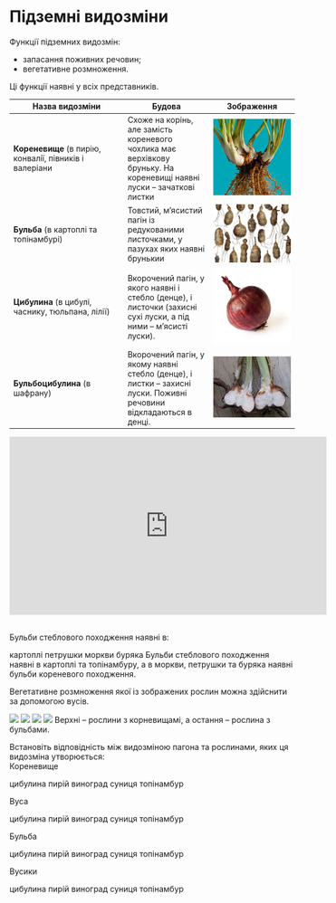 # Пiдземнi видозмiни

Функції підземних видозмін:
* запасання поживних речовин; 
* вегетативне розмноження.

Ці функції наявні у всіх представників.

<table>
<thead>
<tr>
<th>Назва видозмiни</th>
<th>Будова</th>
<th>Зображення</th>
</tr>
</thead>
<tbody>
<tr>
<td><b>Кореневище</b> (в пирiю, конвалiї, пiвникiв i валерiани</td>
<td width="30%">Схоже на корiнь, але замiсть кореневого чохлика має верхiвкову бруньку. На кореневищi наявнi луски – зачатковi листки</td>
<td width="30%"><img src="koren.jpg" width="200"/></td>
</tr>
<tr>
<td><b>Бульба</b> (в картоплi та топiнамбурi)</td>
<td>Товстий, м’ясистий пагiн iз редукованими листочками, у пазухах яких наявнi брунькии</td>
<td><img src="bulba.jpg" width="200"/></td>
</tr>
<tr>
<td><b>Цибулина</b> (в цибулi, часнику, тюльпана, лiлії)</td>
<td>Вкорочений пагiн, у якого наявнi i стебло (денце), i листочки (захиснi сухi луски, а пiд ними – м’ясистi луски).</td>
<td><img src="onion.jpg" width="200"/></td>
</tr>
<tr>
<td><b>Бульбоцибулина</b> (в шафрану)</td>
<td>Вкорочений пагiн, у якому наявнi стебло (денце), i листки – захиснi луски. Поживнi речовини вiдкладаються в денцi.</td>
<td><img src="onion_bulba.jpg" width="200"/></td>
</tr>
</tbody>
</table>


<div class="fluidMedia">
<iframe align="center" width="560" height="315" src="https://www.youtube.com/embed/p2HRBJSuhcs" frameborder="0" allowfullscreen></iframe>
</div>
<div class="popup">
</div>

<br>
<quiz>
<question text="">
    <p>Бульби стеблового походження наявні в:</p>
    <answer correct>картоплі</answer>
    <answer>петрушки</answer>
    <answer>моркви</answer>
    <answer>буряка</answer>
    <explanation>
    Бульби стеблового походження наявні в картоплі та топінамбуру, а в моркви, петрушки та буряка наявні бульби кореневого походження.
    </explanation>
</question>
<question>
    <p>Вегетативне розмноження якої iз зображених рослин можна здiйснити за допомогою вусiв.</p>
    <answer><img style="width:154px;" src="http://study.ed-era.com/c4x/EdEra/B101/asset/list.png"/>
    </answer>
    <answer correct><img style="width:154px;" src="http://study.ed-era.com/c4x/EdEra/B101/asset/kolos.jpg"/>
    </answer>
    <answer><img style="width:154px;" src="http://study.ed-era.com/c4x/EdEra/B101/asset/klubn.jpg"/>
    </answer>
    <answer><img style="width:154px;" src="http://study.ed-era.com/c4x/EdEra/B101/asset/kust.jpg"/>    </answer>
    <explanation>
    Верхнi – рослини з корневищамi, а остання – рослина з бульбами.
    </explanation>
</question>

<question>
    <p>Встановiть вiдповiднiсть мiж видозмiною пагона та рослинами, яких ця видозмiна утворюється:<br>
    Кореневище</p>
    <answer>цибулина</answer>
    <answer correct>пирій</answer>
    <answer>виноград</answer>
    <answer>суниця</answer>
    <answer>топiнамбур</answer>
</question>
<question>
    <p>Вуса</p>
    <answer>цибулина</answer>
    <answer>пирій</answer>
    <answer>виноград</answer>
    <answer correct>суниця</answer>
    <answer>топiнамбур</answer>
</question>
<question>
    <p>Бульба</p>
    <answer>цибулина</answer>
    <answer>пирій</answer>
    <answer>виноград</answer>
    <answer>суниця</answer>
    <answer correct>топiнамбур</answer>
</question>
<question>
    <p>Вусики</p>
    <answer>цибулина</answer>
    <answer>пирій</answer>
    <answer correct>виноград</answer>
    <answer>суниця</answer>
    <answer>топiнамбур</answer>
</question>
</quiz>
